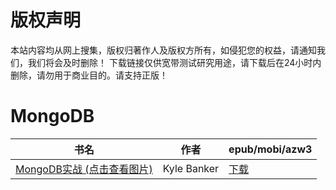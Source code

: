 # 版权声明

本站内容均从网上搜集，版权归著作人及版权方所有，如侵犯您的权益，请通知我们，我们将会及时删除！ 下载链接仅供宽带测试研究用途，请下载后在24小时内删除，请勿用于商业目的。请支持正版！

# MongoDB

| 书名 | 作者 | epub/mobi/azw3 |
| --- | --- | --- |
| [MongoDB实战 (点击查看图片)](https://www.dushupai.com/attachment/2024/06/04/d31f6a0e09935ea1.jpg) | Kyle Banker | [下载](https://url89.ctfile.com/f/31084289-1357021072-264d70?p=8866) |
